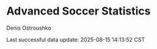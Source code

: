# Advanced Soccer Statistics
Denis Ostroushko

<!-- gfm -->

Last successful data update: 2025-08-15 14:13:52 CST
